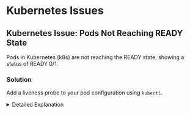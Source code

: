# Kubernetes Issues

## Kubernetes Issue: Pods Not Reaching READY State

Pods in Kubernetes (k8s) are not reaching the READY state, showing a status of READY 0/1.

### Solution

Add a liveness probe to your pod configuration using `kubectl`.

<details markdown="1">
<summary>Detailed Explanation</summary>

When a Kubernetes pod shows a status of READY 0/1, it indicates that the pod is running but not ready to receive traffic. This is often due to the readiness probe failing or not being configured.

### What is a Readiness Probe?
A readiness probe is used by Kubernetes to determine if a pod is ready to handle traffic. This is crucial for maintaining service availability and load balancing. 

### Solution Steps:
1. **Identify the Health Endpoint**: Ensure your application has a health check endpoint (e.g., `/health`). This endpoint should return a success status when the application is ready to serve traffic.

2. **Add Readiness Probe to Pod Configuration**:
    - Open your pod configuration YAML file.
    - Add a readiness probe section under the container specification.
    - Specify the probe type (HTTP, TCP, or exec), along with the necessary details like `path`, `port`, and `initialDelaySeconds`.

    Example:
    ```yaml
    readinessProbe:
      httpGet:
        path: /health
        port: 80
      initialDelaySeconds: 10
      periodSeconds: 5
    ```

3. **Apply the Configuration**:
    - Use `kubectl apply -f <your-pod-config.yaml>` to apply the changes.

4. **Monitor Pod Status**:
    - Use `kubectl get pods` to monitor the pod status.
    - The READY status should change to 1/1 once the readiness probe is successful.

### Note:
- The configuration details may vary based on your application's specific needs.
- Ensure that the probe intervals and thresholds are set according to your application's startup time and performance characteristics.

By implementing a readiness probe, Kubernetes can effectively manage traffic to the pods, ensuring that only healthy instances receive requests.

</details>
